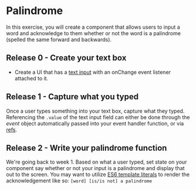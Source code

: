 Palindrome
===================
In this exercise, you will create a component that allows users to input a word and acknowledge to them whether or not the word is a palindrome (spelled the same forward and backwards).

Release 0 - Create your text box
-------------
* Create a UI that has a [text input](http://www.w3schools.com/tags/tag_input.asp) with an onChange event listener attached to it.

Release 1 - Capture what you typed
---------------
Once a user types something into your text box, capture what they typed. Referencing the `.value` of the text input field can either be done through the *event* object automatically passed into your event handler function, or via [refs](https://facebook.github.io/react/docs/refs-and-the-dom.html).

 
Release 2 - Write your palindrome function
-------------
We're going back to week 1. Based on what a user typed, set state on your component say whether or not your input is a palindrome and display that out to the screen. You may want to utilize [ES6 template literals](https://developer.mozilla.org/en-US/docs/Web/JavaScript/Reference/Template_literals) to render the acknowledgement like so: `[word] [is/is not] a palindrome`
